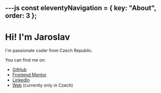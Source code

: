 ---js
const eleventyNavigation = {
	key: "About",
	order: 3
};
---
# Hi! I'm Jaroslav

I'm passionate coder from Czech Republic.

You can find me on:
- <a href="https://github.com/janikjczcz" target="_blank">GitHub</a>
- <a href="https://www.frontendmentor.io/profile/janikjczcz" target="_blank">Frontend Mentor</a>
- <a href="https://www.linkedin.com/in/janikjczcz/" target="_blank">LinkedIn</a>
- <a href="https://www.jaroslavjanik.cz" target="_blank">Web</a> (currently only in Czech)
